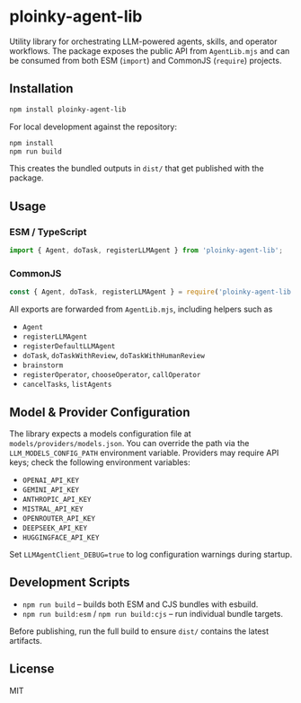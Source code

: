 # ploinky-agent-lib

Utility library for orchestrating LLM-powered agents, skills, and operator workflows. The package exposes the public API from `AgentLib.mjs` and can be consumed from both ESM (`import`) and CommonJS (`require`) projects.

## Installation

```bash
npm install ploinky-agent-lib
```

For local development against the repository:

```bash
npm install
npm run build
```

This creates the bundled outputs in `dist/` that get published with the package.

## Usage

### ESM / TypeScript

```js
import { Agent, doTask, registerLLMAgent } from 'ploinky-agent-lib';
```

### CommonJS

```js
const { Agent, doTask, registerLLMAgent } = require('ploinky-agent-lib');
```

All exports are forwarded from `AgentLib.mjs`, including helpers such as

- `Agent`
- `registerLLMAgent`
- `registerDefaultLLMAgent`
- `doTask`, `doTaskWithReview`, `doTaskWithHumanReview`
- `brainstorm`
- `registerOperator`, `chooseOperator`, `callOperator`
- `cancelTasks`, `listAgents`

## Model & Provider Configuration

The library expects a models configuration file at `models/providers/models.json`. You can override the path via the `LLM_MODELS_CONFIG_PATH` environment variable. Providers may require API keys; check the following environment variables:

- `OPENAI_API_KEY`
- `GEMINI_API_KEY`
- `ANTHROPIC_API_KEY`
- `MISTRAL_API_KEY`
- `OPENROUTER_API_KEY`
- `DEEPSEEK_API_KEY`
- `HUGGINGFACE_API_KEY`

Set `LLMAgentClient_DEBUG=true` to log configuration warnings during startup.

## Development Scripts

- `npm run build` – builds both ESM and CJS bundles with esbuild.
- `npm run build:esm` / `npm run build:cjs` – run individual bundle targets.

Before publishing, run the full build to ensure `dist/` contains the latest artifacts.

## License

MIT
